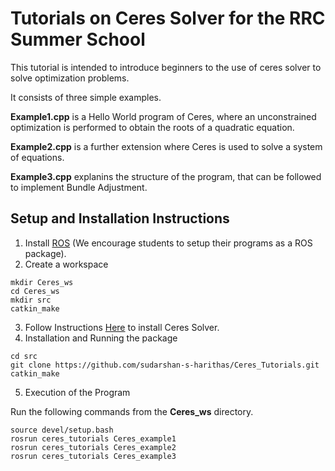 # Tutorials on Ceres Solver for the RRC Summer School

This tutorial is intended to introduce beginners to the use of ceres solver to solve optimization problems. 

It consists of three simple examples. 

**Example1.cpp** is a Hello World program of Ceres, where an unconstrained optimization is performed to obtain the roots of a quadratic equation.

**Example2.cpp** is a further extension where Ceres is used to solve a system of equations.

**Example3.cpp** explanins the structure of the program, that can be followed to implement Bundle Adjustment. 


## Setup and Installation Instructions 

1. Install [ROS](http://wiki.ros.org/noetic/Installation) (We encourage students to setup their programs as a ROS package). 
2. Create a workspace
```
mkdir Ceres_ws
cd Ceres_ws
mkdir src
catkin_make
```
3. Follow Instructions [Here](http://ceres-solver.org/installation.html) to install Ceres Solver. 
4. Installation and Running the package
```
cd src
git clone https://github.com/sudarshan-s-harithas/Ceres_Tutorials.git
catkin_make 
```
5. Execution of the Program

Run the following commands from the **Ceres_ws** directory. 

```
source devel/setup.bash
rosrun ceres_tutorials Ceres_example1
rosrun ceres_tutorials Ceres_example2
rosrun ceres_tutorials Ceres_example3
```


